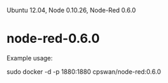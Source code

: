 Ubuntu 12.04, Node 0.10.26, Node-Red 0.6.0

node-red-0.6.0
==============

Example usage:

sudo docker -d -p 1880:1880 cpswan/node-red:0.6.0
